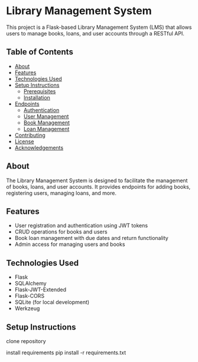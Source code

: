 # Library Management System

This project is a Flask-based Library Management System (LMS) that allows users to manage books, loans, and user accounts through a RESTful API.

## Table of Contents

- [About](#about)
- [Features](#features)
- [Technologies Used](#technologies-used)
- [Setup Instructions](#setup-instructions)
  - [Prerequisites](#prerequisites)
  - [Installation](#installation)
- [Endpoints](#endpoints)
  - [Authentication](#authentication)
  - [User Management](#user-management)
  - [Book Management](#book-management)
  - [Loan Management](#loan-management)
- [Contributing](#contributing)
- [License](#license)
- [Acknowledgements](#acknowledgements)

## About

The Library Management System is designed to facilitate the management of books, loans, and user accounts. It provides endpoints for adding books, registering users, managing loans, and more.

## Features

- User registration and authentication using JWT tokens
- CRUD operations for books and users
- Book loan management with due dates and return functionality
- Admin access for managing users and books

## Technologies Used

- Flask
- SQLAlchemy
- Flask-JWT-Extended
- Flask-CORS
- SQLite (for local development)
- Werkzeug

## Setup Instructions

clone repository 

install requirements 
pip install -r requirements.txt
